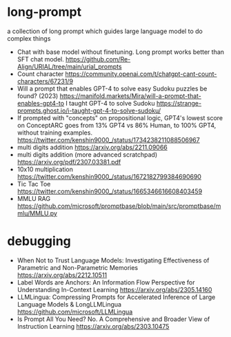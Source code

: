 # long-prompt
a collection of long prompt which guides large language model to do complex things

* Chat with base model without finetuning. Long prompt works better than SFT chat model. https://github.com/Re-Align/URIAL/tree/main/urial_prompts
* Count character https://community.openai.com/t/chatgpt-cant-count-characters/67231/9
* Will a prompt that enables GPT-4 to solve easy Sudoku puzzles be found? (2023) https://manifold.markets/Mira/will-a-prompt-that-enables-gpt4-to I taught GPT-4 to solve Sudoku https://strange-prompts.ghost.io/i-taught-gpt-4-to-solve-sudoku/
* If prompted with "concepts" on propositional logic, GPT4's lowest score on ConceptARC goes from 13% GPT4 vs 86% Human, to 100% GPT4, without training examples. https://twitter.com/kenshin9000_/status/1734238211088506967
* multi digits addition https://arxiv.org/abs/2211.09066
* multi digits addition (more advanced scratchpad) https://arxiv.org/pdf/2307.03381.pdf
* 10x10 multiplication https://twitter.com/kenshin9000_/status/1672182799384690690
* Tic Tac Toe https://twitter.com/kenshin9000_/status/1665346616608403459
* MMLU RAG https://github.com/microsoft/promptbase/blob/main/src/promptbase/mmlu/MMLU.py

# debugging

* When Not to Trust Language Models: Investigating Effectiveness of Parametric and Non-Parametric Memories https://arxiv.org/abs/2212.10511
* Label Words are Anchors: An Information Flow Perspective for Understanding In-Context Learning https://arxiv.org/abs/2305.14160
* LLMLingua: Compressing Prompts for Accelerated Inference of Large Language Models & LongLLMLingua https://github.com/microsoft/LLMLingua
* Is Prompt All You Need? No. A Comprehensive and Broader View of Instruction Learning https://arxiv.org/abs/2303.10475
